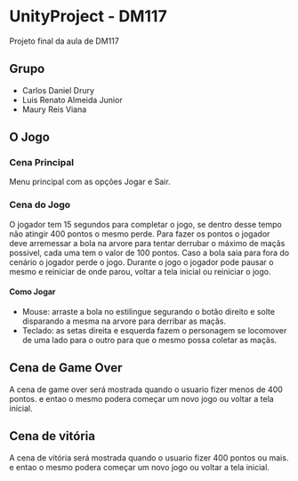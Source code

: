 # UnityProject - DM117
Projeto final da aula de DM117

## Grupo

* Carlos Daniel Drury
* Luis Renato Almeida Junior
* Maury Reis Viana

## O Jogo

### Cena Principal

Menu principal com as opções Jogar e Sair.

### Cena do Jogo

O jogador tem 15 segundos para completar o jogo, se dentro desse tempo não atingir 400 pontos o mesmo perde.
Para fazer os pontos o jogador deve arremessar a bola na arvore para tentar derrubar o máximo de maçãs possivel, cada uma tem o valor de 100 pontos. Caso a bola saia para fora do cenário o jogador perde o jogo.
Durante o jogo o jogador pode pausar o mesmo e reiniciar de onde parou, voltar a tela inicial ou reiniciar o jogo.

#### Como Jogar

* Mouse: arraste a bola no estilingue segurando o botão direito e solte disparando a mesma na arvore para derribar as maçãs.
* Teclado: as setas direita e esquerda fazem o personagem se locomover de uma lado para o outro para que o mesmo possa coletar as maçãs.

## Cena de Game Over

A cena de game over será mostrada quando o usuario fizer menos de 400 pontos. e entao o mesmo podera começar um novo jogo ou voltar a tela inicial.

## Cena de vitória

A cena de vitória será mostrada quando o usuario fizer 400 pontos ou mais. e entao o mesmo podera começar um novo jogo ou voltar a tela inicial.
